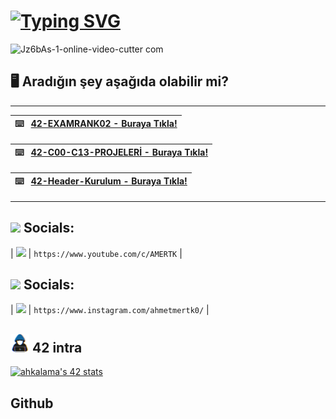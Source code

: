 
# <a href="https://github.com/ahkalama"><img src="https://readme-typing-svg.herokuapp.com?font=Teko&size=40&color=9F0000C0&width=435&lines=Ahmet+Mert+Kalaman+Github+Hosgeldin;42+Kocaeli+Ogrencisi" alt="Typing SVG" /></a>

![Jz6bAs-_1_-_online-video-cutter com_](https://user-images.githubusercontent.com/116187665/223407114-49a865f4-0db8-4ce3-922e-08a25bcde08f.gif)

## 🖥️ Aradığın şey aşağıda olabilir mi? 
****************************
| :keyboard:  &nbsp; [42-EXAMRANK02 - Buraya Tıkla!](https://github.com/ahkalama/42-EXAMRANK02)       | 
|-----------------------------------------| 

| :keyboard:  &nbsp; [42-C00-C13-PROJELERİ - Buraya Tıkla!](https://github.com/ahkalama/42-Piscine-C00-C13)       | 
|-----------------------------------------| 

| :keyboard:  &nbsp; [42-Header-Kurulum - Buraya Tıkla!](https://github.com/ahkalama/42-HEADER)       | 
|-----------------------------------------| 
****************************
 ## <img src="https://github.com/TheDudeThatCode/TheDudeThatCode/blob/master/Assets/Earth.gif" width="24px">  **Socials:** 
| <img src="https://img.shields.io/badge/YouTube-FF0000?style=for-the-badge&logo=youtube&logoColor=white" />                 | `https://www.youtube.com/c/AMERTK`                 |

 ## <img src="https://github.com/TheDudeThatCode/TheDudeThatCode/blob/master/Assets/Earth.gif" width="24px">  **Socials:**
| <img src="https://img.shields.io/badge/Instagram-E4405F?style=for-the-badge&logo=instagram&logoColor=white" />                 | `https://www.instagram.com/ahmetmertk0/`                 |

## <picture><img src = "https://github.com/0xAbdulKhalid/0xAbdulKhalid/raw/main/assets/mdImages/about_me.gif" width = 30px></picture> 42 intra 

[![ahkalama's 42 stats](https://badge42.vercel.app/api/v2/clbupqk0x00060fjzhvu7umbx/stats?cursusId=21&coalitionId=234)](https://github.com/JaeSeoKim/badge42)

## Github
